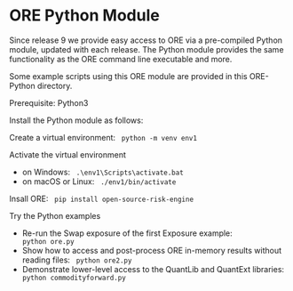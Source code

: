 # ORE Python Module

Since release 9 we provide easy access to ORE via a pre-compiled Python module, updated with each release.
The Python module provides the same functionality as the ORE command line executable and more.

Some example scripts using this ORE module are provided in this ORE-Python directory.

Prerequisite: Python3

Install the Python module as follows:

Create a virtual environment: <code> python -m venv env1 </code>

Activate the virtual environment
- on Windows: <code> .\env1\Scripts\activate.bat </code>
- on macOS or Linux: <code> ./env1/bin/activate </code>

Insall ORE: <code> pip install open-source-risk-engine </code>

Try the Python examples
- Re-run the Swap exposure of the first Exposure example: <code> python ore.py </code>
- Show how to access and post-process ORE in-memory results without reading files: <code> python ore2.py </code>
- Demonstrate lower-level access to the QuantLib and QuantExt libraries: <code> python commodityforward.py </code>
